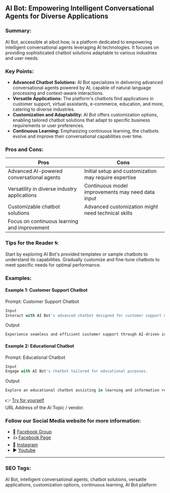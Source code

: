 ## AI Bot: Empowering Intelligent Conversational Agents for Diverse Applications

### Summary:
AI Bot, accessible at aibot.how, is a platform dedicated to empowering intelligent conversational agents leveraging AI technologies. It focuses on providing sophisticated chatbot solutions adaptable to various industries and user needs.

### Key Points:
- **Advanced Chatbot Solutions:** AI Bot specializes in delivering advanced conversational agents powered by AI, capable of natural language processing and context-aware interactions.
- **Versatile Applications:** The platform's chatbots find applications in customer support, virtual assistants, e-commerce, education, and more, catering to diverse industries.
- **Customization and Adaptability:** AI Bot offers customization options, enabling tailored chatbot solutions that adapt to specific business requirements or user preferences.
- **Continuous Learning:** Emphasizing continuous learning, the chatbots evolve and improve their conversational capabilities over time.

### Pros and Cons:

| Pros                                      | Cons                                               |
|-------------------------------------------|-----------------------------------------------------|
| Advanced AI-powered conversational agents | Initial setup and customization may require expertise |
| Versatility in diverse industry applications | Continuous model improvements may need data input   |
| Customizable chatbot solutions            | Advanced customization might need technical skills   |
| Focus on continuous learning and improvement |                                                    |

### Tips for the Reader 🌀:
Start by exploring AI Bot's provided templates or sample chatbots to understand its capabilities. Gradually customize and fine-tune chatbots to meet specific needs for optimal performance.

### Examples:

#### Example 1: Customer Support Chatbot
Prompt: Customer Support Chatbot
```dart
Input
Interact with AI Bot's advanced chatbot designed for customer support queries.
```
Output
```dart
Experience seamless and efficient customer support through AI-driven interactions.
```

#### Example 2: Educational Chatbot
Prompt: Educational Chatbot
```dart
Input
Engage with AI Bot's chatbot tailored for educational purposes.
```
Output
```dart
Explore an educational chatbot assisting in learning and information retrieval.
```

👉 [Try for yourself](https://www.aibot.how/)  
URL Address of the AI Topic / vendor.

### Follow our Social Media website for more information:

- 📘 <a href="https://www.facebook.com/groups/trionxai" target="_blank">Facebook Group</a>
- 👍 <a href="https://www.facebook.com/ai.trionxai" target="_blank">Facebook Page</a>
- 📸 <a href="https://www.instagram.com/trionxai/" target="_blank">Instagram</a>
- ▶️ <a href="https://www.youtube.com/@robotdocs/" target="_blank">Youtube</a>

<hr>

### SEO Tags:
AI Bot, intelligent conversational agents, chatbot solutions, versatile applications, customization options, continuous learning, AI Bot platform